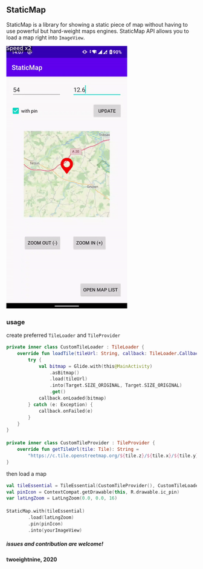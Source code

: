 ## StaticMap

StaticMap is a library for showing a static piece of map without having to use powerful but hard-weight maps engines.
StaticMap API allows you to load a map right into `ImageView`.

![](https://github.com/TwoEightNine/StaticMap/raw/master/staticmap_sample.gif)

### usage

create preferred `TileLoader` and `TileProvider`

```kotlin
private inner class CustomTileLoader : TileLoader {
    override fun loadTile(tileUrl: String, callback: TileLoader.Callback) {
        try {
            val bitmap = Glide.with(this@MainActivity)
                .asBitmap()
                .load(tileUrl)
                .into(Target.SIZE_ORIGINAL, Target.SIZE_ORIGINAL)
                .get()
            callback.onLoaded(bitmap)
        } catch (e: Exception) {
            callback.onFailed(e)
        }
    }
}

private inner class CustomTileProvider : TileProvider {
    override fun getTileUrl(tile: Tile): String =
        "https://c.tile.openstreetmap.org/${tile.z}/${tile.x}/${tile.y}.png"
}
```

then load a map

```kotlin
val tileEssential = TileEssential(CustomTileProvider(), CustomTileLoader())
val pinIcon = ContextCompat.getDrawable(this, R.drawable.ic_pin)
var latLngZoom = LatLngZoom(0.0, 0.0, 16)

StaticMap.with(tileEssential)
        .load(latLngZoom)
        .pin(pinIcon)
        .into(yourImageView)
```

##### issues and contribution are welcome!

#### twoeightnine, 2020 